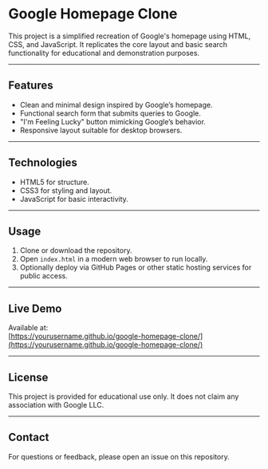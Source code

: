 # Google Homepage Clone

This project is a simplified recreation of Google's homepage using HTML, CSS, and JavaScript. It replicates the core layout and basic search functionality for educational and demonstration purposes.

---

## Features

- Clean and minimal design inspired by Google’s homepage.
- Functional search form that submits queries to Google.
- "I'm Feeling Lucky" button mimicking Google’s behavior.
- Responsive layout suitable for desktop browsers.

---

## Technologies

- HTML5 for structure.
- CSS3 for styling and layout.
- JavaScript for basic interactivity.

---

## Usage

1. Clone or download the repository.  
2. Open `index.html` in a modern web browser to run locally.  
3. Optionally deploy via GitHub Pages or other static hosting services for public access.

---

## Live Demo

Available at:  
[https://yourusername.github.io/google-homepage-clone/](https://yourusername.github.io/google-homepage-clone/)

---

## License

This project is provided for educational use only. It does not claim any association with Google LLC.

---

## Contact

For questions or feedback, please open an issue on this repository.

